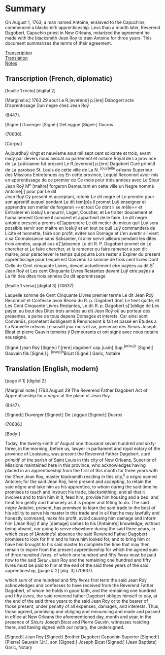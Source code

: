 # Summary  
On August 1, 1763, a man named Antoine, enslaved to the Capuchins, commenced a blacksmith apprenticeship. Less than a month later, Reverend Dagobert, Capuchin priest in New Orleans, notarized the agreement he made with the blacksmith Jean Roy to train Antoine for three years. This document summarizes the terms of their agreement.  
  
[Transcription](#transcription-(French,-diplomatic))  
[Translation](#translation-(English,-modern))   
[Notes](#notes)  
  
## Transcription (French, diplomatic)  

  [feuille 1 recto] [digital 2]

[Marginalia:] 
1763
29 aout
Le R.[everend] p.[ère] Dabogert
acte D’aprentissage
Dun negre chez
Jean Roÿ

(8447). 

[Signé:] Duverger
[Signé:] DeLeggue
[Signé:] Ducros

(70636).

[Corps:]

Aujourdhuÿ vingt et neuvieme aout mil sept cent soixante et trois, avant midÿ par devers nous
avocat au parlement et notaire Roÿal de La province 
de La Loüisianne fut present Le R.[everend] p.[ère] Dagobert 
Curé primitif de La paroisse St. Louis de cette ville
de La N. <sup>[ouv]elle</sup> orleans Superieur des Missions Entretenues icy
En cette province, Lequel Reconnoit avoir mis en
apprentissage de ce premier de Ce mois pour trois années 
avec Le Sieur Jean Roÿ M<sup>e</sup> [maître] forgeron Demeurant en 
cette ville un Negre nommé Antoine[;] pour par Le dit  
Jean Roÿ Cÿ present et acceptant, retenir Le dit negre 
et Le prendre pour son aprentif auquel pendant Le dit tem[p]s il promet Luÿ enseigner et apprendre
son metîer de forgeron ==et tout Ce dont il se mêle==
et Entrainer en iceluÿ Le nourrir, Loger, Coucher, et Le traiter doucement et humainement Comme il convient et appartient de le faire. Le dit negre 
antoine present a promis d[’]apprendre Le dit metier 
du mieux quil Luý sera possible servir son maitre 
en iceluÿ et en tout ce quil Luÿ commandera de Licite 
et honnette, faire son profit, eviter son Domage
et L’en avertir sil vient a sa Connaissance sans 
Sabsanter, ni aller servir ailleurs pendant les dites 
trois années, auquel cas d[']absence Le dit R. P. 
Dagobert promet de Le chercher et Le faire 
chercher, et le ramener ou faire ramener a 
son dit maitre, pour parachever le temps qui pourra 
Lors rester a Expirer du present apprentissage pour
Lequel est Convenü La somme de trois cent livres
Dont Celle de Cent cinquante Livres, devant actuellement
etre paÿées au dit S<sup>r</sup> . Jean Roÿ et Les cent Cinquante
Livres Restantes devant Luÿ etre paÿes a La fin
des dites trois années Du dit apprentissage


[feuille 1 verso] [digital 3]
(70637).

Laquelle somme de Cent Cinquante Livres
premier terme Le dit Jean Roÿ Reconnoit
et Confesse avoir Receû du R. p. Dagobert
dont Le tient quitte, et Les Cent Cinquante Livres
Restantes, Le dit R. p. Dagobert s[‘]oblige de Les
paÿer, au bout des Dites trois années au dit Jean
Roÿ oü au porteur des presentes, a peine de
tous depens Domages et interets. Car ainsi
sont Convenüs, prometant &obligeant &
Renonceont & fait et passé en Etudes a 
La Nouvelle orleans Le susdit jour mois et
an, presence des Sieurs Joseph Bicat et pierre
Gauvin temoins ÿ Demeurants et ont signé
avec nous notaire soussigné. 

[Signé:] jean Roÿ 
[Signé:] f.[rère] dagobert cap.[ucin] Sup.<sup>[erieu]r</sup>
[Signé:] Gauvain fils 
[Signé:] j. <sup>[osep]h</sup>Bicat 
[Signé:] Garic, Notaire
  
## Translation (English, modern)
[page # 1] [digital 2]

[Marginal note:]
1763
August 29
The Reverend Father Dagobert
Act of Apprenticeship
for a *nègre* at the place of
Jean Roy. 

(8447).

[Signed:] Duverger
[Signed:] De Leggue
[Signed:] Ducros

(70636.)

[Body:]

Today, the twenty-ninth of August one thousand seven hundred
and sixty-three, in the morning, before us,
lawyer in parliament and royal notary of the province
of Louisiana, was present the Reverend Father Dagobert,
*curé* *primitif*<sup>i</sup> of the parish of Saint Louis in this city
of New Orleans, Superior of Missions maintained here
in this province, who acknowledges having placed in an
apprenticeship from the first of this month for three
years
with the *Sieur* Jean Roy, master blacksmith residing in
this city,<sup>ii</sup> a *nègre* named Antoine; for the said 
Jean Roÿ, here present and accepting, to retain the said nègre
and take him as his apprentice, to whom during the 
said time he promises to teach and instruct
his trade, blacksmithing, and all that it involves
and to train him in it, feed him,
provide him housing and a bed, and treat him gently and
humanely as it is proper and fitting to do. 
The said *nègre* 
Antoine, present, has promised to learn the said trade
to the best of his ability to serve his master in this trade
and in all that he may lawfully and honestly command, make his profit, avoid causing him damage and inform him [Jean Roy] if any [damage] comes to his [Antoine’s] knowledge; without being absent, nor going to serve elsewhere during the said three years, in which case of [Antoine’s] absence the said Reverend Father Dagobert promises to look for him and to have him looked for, and to bring him or have him brought to his said master to complete the time that may
then remain to expire from the present apprenticeship for
which the agreed sum of three hundred *livres*, 
of which one hundred and fifty *livres* must be
paid now to the said *Sieur* Jean Roy and the remaining one hundred and fifty livres must be paid to him at the end of the said three years of the said apprenticeship,
[page # 2] [dig. 3]
(70637).

which sum of one hundred and fifty *livres*
first term the said Jean Roy acknowledges 
and confesses to have received from the Reverend Father Dagobert,
of whom he holds in good faith, and the remaining one hundred and fifty *livres*, the said reverend father Dagobert obliges himself to pay, at the end of the said three years to the said Jean Roy or to the bearer of those present, under penalty of all expenses, damages, and interests. Thus, those agreed, promising and obliging and renouncing and made and passed in office at New Orleans the aforementioned day, month and year, in the presence of *Sieurs* Joseph Bicat and Pierre Gauvin, witnesses residing there, and having signed with our notary, the undersigned.
 
[Signed:] Jean Roy
[Signed:] Brother Dagobert Capuchin Superior
[Signed:] [Pierre] Gauvain [Jr.], son 
[Signed:] Joseph Bicat 
[Signed:] [Jean Baptiste] Garic, Notary
